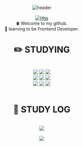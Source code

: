 <div align="center">
  
![header](https://capsule-render.vercel.app/api?type=cylinder&color=d9d2e9&height=150&section=header&text=Hello,%20Summermong!&fontColor=ffffff&fontSize=50&animation=fadeIn&fontAlignY=55)
<br />
<br />
[![Hits](https://hits.seeyoufarm.com/api/count/incr/badge.svg?url=https%3A%2F%2Fgithub.com%2Fsummermong&count_bg=%23C1B0E8&title_bg=%23555555&icon=&icon_color=%23E7E7E7&title=hits&edge_flat=false)](https://hits.seeyoufarm.com)
<br />
:four_leaf_clover: Welcome to my github.
<br />
:thought_balloon: learning to be Frontend Developer.
<br />

# :pencil2: STUDYING
<br />
<img src="https://img.shields.io/badge/HTML-E34F26?style=flat-square&logo=HTML5&logoColor=white"/>
<img src="https://img.shields.io/badge/CSS-1572B6?style=flat-square&logo=CSS3&logoColor=white"/>
<img src="https://img.shields.io/badge/JavaScript-F7DF1E?style=flat-square&logo=JavaScript&logoColor=white"/>
<br />
<img src="https://img.shields.io/badge/TypeScript-3578E5?style=flat-square&logo=TypeScript&logoColor=white"/>
<img src="https://img.shields.io/badge/React-61DAFB?style=flat-square&logo=React&logoColor=white"/>
<img src="https://img.shields.io/badge/Recoil-3578E5?style=flat-square&logo=Recoil&logoColor=white"/>
<br />
<img src="https://img.shields.io/badge/Tailwind-06B6D4?style=flat-square&logo=TailwindCSS&logoColor=white"/>
<img src="https://img.shields.io/badge/Styledcomponents-DB7093?style=flat-square&logo=styledcomponents&logoColor=white"/>
<img src="https://img.shields.io/badge/Bootstrap-7952B3?style=flat-square&logo=bootstrap&logoColor=white"/>
<br />
<br />

#  :bookmark: STUDY LOG
<br/>
<img src="https://github-readme-stats.vercel.app/api/top-langs/?username=summermong&layout=compact"/>
<br />
<br />
<img src="http://mazassumnida.wtf/api/v2/generate_badge?boj=summermong"/>
</div>

